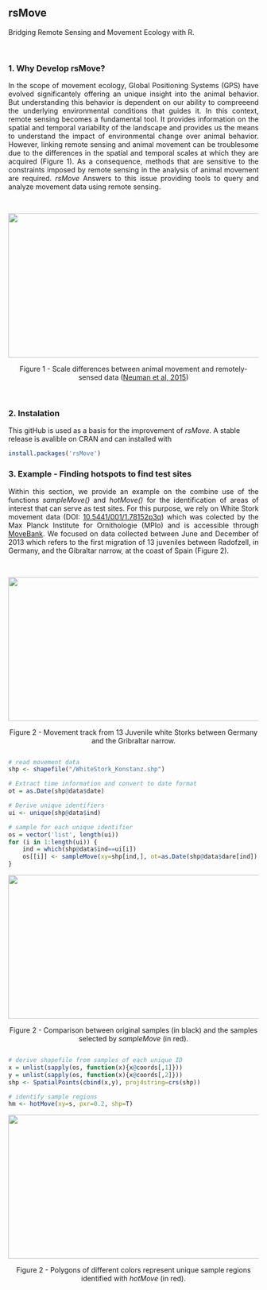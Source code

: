 ## rsMove
Bridging Remote Sensing and Movement Ecology with R.

<br>

### 1. Why Develop rsMove?

<p align="justify">
In the scope of movement ecology, Global Positioning Systems (GPS) have evolved significantely offering an unique insight into the animal behavior. But understanding this behavior is dependent on our ability to compreeend the underlying environmental conditions that guides it. In this context, remote sensing becomes a fundamental tool. It provides information on the spatial and temporal variability of the landscape and provides us the means to understand the impact of environmental change over animal behavior. However, linking remote sensing and animal movement can be troublesome due to the differences in the spatial and temporal scales at which they are acquired (Figure 1). As a consequence, methods that are sensitive to the constraints imposed by remote sensing in the analysis of animal movement are required. <i>rsMove</i> Answers to this issue providing tools to query and analyze movement data using remote sensing.
</p>

<br>

<p align="center">
  <img width="566" height="291" src="http://media.springernature.com/full/springer-static/image/art%3A10.1186%2Fs40462-015-0036-7/MediaObjects/40462_2015_36_Fig1_HTML.gif">
</p>

<p align="center">
   Figure 1 - Scale differences between animal movement and remotely-sensed data (<a href="https://movementecologyjournal.biomedcentral.com/articles/10.1186/s40462-015-0036-7">Neuman et al, 2015</a>)  
</p>

<br>

### 2. Instalation
This gitHub is used as a basis for the improvement of *rsMove*. A stable release is avalible on CRAN and can installed with

```R
install.packages('rsMove')
```

### 3. Example - Finding hotspots to find test sites
<p align="justify">
Within this section, we provide an example on the combine use of the functions  <i>sampleMove()</i> and  <i>hotMove()</i> for the identification of areas of interest that can serve as test sites. For this purpose, we rely on White Stork movement data (DOI: <a href="10.5441/001/1.78152p3q">10.5441/001/1.78152p3q</a>) which was colected by the Max Planck Institute for Ornithologie (MPIo) and is accessible through <a href="https://www.movebank.org/">MoveBank</a>. We focused on data collected between June and December of 2013 which refers to the first migration of 13 juveniles between Radofzell, in Germany, and the Gibraltar narrow, at the coast of Spain (Figure 2).
</p>

<br>

 <p align="center"><img width="600" height="290" src="https://github.com/RRemelgado/rsMove/blob/master/Figure_2.jpg"></p>
 
<p align="center">Figure 2 - Movement track from 13 Juvenile white Storks between Germany and the Gribraltar narrow.</p>

```R

# read movement data
shp <- shapefile("/WhiteStork_Konstanz.shp")

# Extract time information and convert to date format
ot = as.Date(shp@data$date)

# Derive unique identifiers
ui <- unique(shp@data$ind)

# sample for each unique identifier
os = vector('list', length(ui))
for (i in 1:length(ui)) {
    ind = which(shp@data$ind==ui[i])
    os[[i]] <- sampleMove(xy=shp[ind,], ot=as.Date(shp@data$dare[ind]), error=7, method="deg")
}

```

<p align="center"><img width="6000" height="290" src="https://github.com/RRemelgado/rsMove/blob/master/Figure_3.jpg"></p>
 
<p align="center">Figure 2 - Comparison between original samples (in black) and the samples selected by <i>sampleMove</i> (in red).</p>

```R

# derive shapefile from samples of each unique ID
x = unlist(sapply(os, function(x){x@coords[,1]}))
y = unlist(sapply(os, function(x){x@coords[,2]}))
shp <- SpatialPoints(cbind(x,y), proj4string=crs(shp))

# identify sample regions
hm <- hotMove(xy=s, pxr=0.2, shp=T)

```

<p align="center"><img width="6000" height="290" src="https://github.com/RRemelgado/rsMove/blob/master/Figure_4.jpg"></p>
 
<p align="center">Figure 2 - Polygons of different colors represent unique sample regions identified with <i>hotMove</i> (in red).</p>

